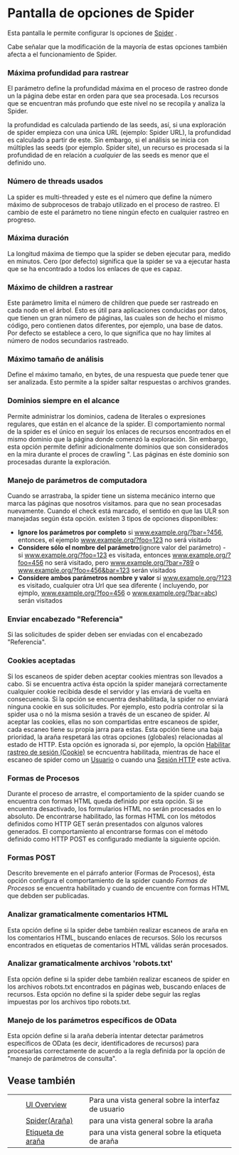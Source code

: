 # Pantalla de opciones de Spider #

Esta pantalla le permite configurar ls opciones de [Spider][] .

Cabe señalar que la modificación de la mayoría de estas opciones también afecta a el funcionamiento de Spider.

### Máxima profundidad para rastrear ###

El parámetro define la profundidad máxima en el proceso de rastreo donde un la página debe estar en orden para que sea procesada. Los recursos que se encuentran más profundo que este nivel no se recopila y analiza la Spider.

la profundidad es calculada partiendo de las seeds, así, si una exploración de spider empieza con una única URL (ejemplo: Spider URL), la profundidad es calculado a partir de este. Sin embargo, si el análisis se inicia con múltiples las seeds (por ejemplo. Spider site), un recurso es procesada si la profundidad de en relación a *cualquier* de las seeds es menor que el definido uno.

### Número de threads usados ###

La spider es multi-threaded y este es el número que define la número máximo de subprocesos de trabajo utilizado en el proceso de rastreo. El cambio de este el parámetro no tiene ningún efecto en cualquier rastreo en progreso.

### Máxima duración ###

La longitud máxima de tiempo que la spider se deben ejecutar para, medido en minutos. Cero (por defecto) significa que la spider se va a ejecutar hasta que se ha encontrado a todos los enlaces de que es capaz.

### Máximo de children a rastrear ###

Este parámetro limita el número de children que puede ser rastreado en cada nodo en el árbol.
Esto es útil para aplicaciones conducidas por datos, que tienen un gran número de páginas, las cuales son de hecho el mismo código, pero contienen datos diferentes, por ejemplo, una base de datos.
Por defecto se establece a cero, lo que significa que no hay límites al número de nodos secundarios rastreado.

### Máximo tamaño de análisis ###

Define el máximo tamaño, en bytes, de una respuesta que puede tener que ser analizada. Esto permite a la spider saltar respuestas o archivos grandes.

### Dominios siempre en el alcance ###

Permite administrar los dominios, cadena de literales o expresiones regulares, que están en el alcance de la spider. El comportamiento normal de la spider es el único en seguir los enlaces de recursos encontrados en el mismo dominio que la página donde comenzó la exploración. Sin embargo, esta opción permite definir adicionalmente dominios que son considerados en la mira durante el proces de crawling ". Las páginas en éste dominio son procesadas durante la exploración.

### Manejo de parámetros de computadora ###

Cuando se arrastraba, la spider tiene un sistema mecánico interno que marca las páginas que nosotros visitamos. para que no sean procesadas nuevamente. Cuando el check está marcado, el sentido en que las ULR son manejadas según ésta opción. exísten 3 tipos de opciones disponilbles:

 *   **Ignore los parámetros por completo** si www.example.org/?bar=?456, entonces, el ejemplo www.example.org/?foo=123 no será visitado
 *  **Considere sólo el nombre del parámetro**(ignore valor del parámetro) - si www.example.org/?foo=123 es visitada, entonces www.example.org/?foo=456 no será visitado, pero www.example.org/?bar=789 o www.example.org/?foo=456&bar=123 serán visitados
 *  **Considere ambos parámetros nombre y valor** si www.example.org/?123 es visitado, cualquier otra Url que sea diferente ( incluyendo, por ejmplo, www.example.org/?foo=456 o www.example.org/?bar=abc) serán visitados

### Enviar encabezado "Referencia" ###

Si las solicitudes de spider deben ser enviadas con el encabezado "Referencia".

### Cookies aceptadas ###

Si los escaneos de spider deben aceptar cookies mientras son llevados a cabo. Si se encuentra activa ésta opción la spider manejará correctamente cualquier cookie recibida desde el servidor y las enviará de vuelta en consecuencia. Si la opción se encuentra deshabilitada, la spider no enviará ninguna cookie en sus solicitudes. Por ejemplo, esto podría controlar si la spider usa o nó la misma sesión a través de un escaneo de spider.
Al aceptar las cookies, ellas no son compartidas entre escaneos de spider, cada escaneo tiene su propia jarra para estas.
Esta opción tiene una baja prioridad, la araña respetará las otras opciones (globales) relacionadas al estado de HTTP. Esta opción es ignorada si, por ejemplo, la opción [Habilitar rastreo de sesión (Cookie)][Habilitar rastreo de sesi_n _Cookie] se ecncuentra habilitada, mientras de hace el escaneo de spider como un [Usuario][] o cuando una [Sesión HTTP][Sesi_n HTTP] este activa.

### Formas de Procesos ###

Durante el proceso de arrastre, el comportamiento de la spider cuando se encuentra con formas HTML queda definido por esta opción. Si se encuentra desactivado, los formularios HTML no serán procesados en lo absoluto. De encontrarse habilitado, las formas HTML con los métodos definidos como HTTP GET serán presentados con algunos valores generados. El comportamiento al encontrarse formas con el método definido como HTTP POST es configurado mediante la siguiente opción.

### Formas POST ###

Descrito brevemente en el párrafo anterior (Formas de Procesos), ésta opción configura el comportamiento de la spider cuando *Formas de Procesos* se encuentra habilitado y cuando de encuentre con formas HTML que debden ser publicadas.

### Analizar gramaticalmente comentarios HTML ###

Esta opción define si la spider debe también realizar escaneos de araña en los comentarios HTML, buscando enlaces de recursos. Sólo los recursos encontrados en etiquetas de comentarios HTML válidas serán procesados.

### Analizar gramaticalmente archivos 'robots.txt' ###

Esta opción define si la spider debe también realizar escaneos de spider en los archivos robots.txt encontrados en páginas web, buscando enlaces de recursos. Esta opción no define si la spider debe seguir las reglas impuestas por los archivos tipo robots.txt.

### Manejo de los parámetros específicos de OData ###

Esta opción define si la araña debería intentar detectar parámetros específicos de OData (es decir, identificadores de recursos) para procesarlas correctamente de acuerdo a la regla definida por la opción de "manejo de parámetros de consulta".

## Vease también ##

<table> 
 <tbody>
  <tr> 
   <td>&nbsp;&nbsp;&nbsp;&nbsp;</td> 
   <td><a href="HelpUiOverview" rel="nofollow">UI Overview</a></td> 
   <td>Para una vista general sobre la interfaz de usuario</td> 
  </tr> 
  <tr> 
   <td>&nbsp;&nbsp;&nbsp;&nbsp;</td> 
   <td><a href="HelpStartConceptsSpider" rel="nofollow">Spider(Ara&ntilde;a)</a></td> 
   <td>para una vista general sobre la ara&ntilde;a</td> 
  </tr> 
  <tr> 
   <td>&nbsp;&nbsp;&nbsp;&nbsp;</td> 
   <td><a href="HelpUiTabsSpider" rel="nofollow">Etiqueta de ara&ntilde;a</a></td> 
   <td>para una vista general sobre la etiqueta de ara&ntilde;a</td> 
  </tr> 
 </tbody>
</table>


[Spider]: HelpStartConceptsSpider
[Habilitar rastreo de sesi_n _Cookie]: HelpUiTlmenuEdit
[Usuario]: HelpStartConceptsUsers
[Sesi_n HTTP]: HelpStartConceptsHttpsessions